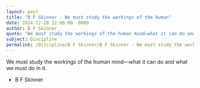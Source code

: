 ```yaml
---
layout: post
title: "B F Skinner - We must study the workings of the human"
date: 2024-12-28 12:00:00 -0000
author: B F Skinner
quote: "We must study the workings of the human mind—what it can do and what we must do in it."
subject: Discipline
permalink: /Discipline/B F Skinner/B F Skinner - We must study the workings of the human
---
```


We must study the workings of the human mind—what it can do and what we must do in it.

- B F Skinner
